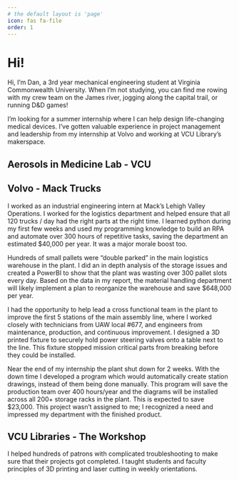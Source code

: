```yaml
---
# the default layout is 'page'
icon: fas fa-file
order: 1
---
```


# Hi!


Hi, I’m Dan, a 3rd year mechanical engineering student at Virginia Commonwealth University. When I’m not studying, you can find me rowing with my crew team on the James river, jogging along the capital trail, or running D&D games! 

I’m looking for a summer internship where I can help design life-changing medical devices. I’ve gotten valuable experience in project management and leadership from my internship at Volvo and working at VCU Library’s makerspace.

## Aerosols in Medicine Lab - VCU

## Volvo - Mack Trucks
I worked as an industrial engineering intern at Mack’s Lehigh Valley Operations. I worked for the logistics department and helped ensure that all 120 trucks / day had the right parts at the right time. I learned python during my first few weeks and used my programming knowledge to build an RPA and automate over 300 hours of repetitive tasks, saving the department an estimated $40,000 per year. It was a major morale boost too.

Hundreds of small pallets were “double parked” in the main logistics warehouse in the plant. I did an in depth analysis of the storage issues and created a PowerBI to show that the plant was wasting over 300 pallet slots every day. Based on the data in my report, the material handling department will likely implement a plan to reorganize the warehouse and save $648,000 per year.

I had the opportunity to help lead a cross functional team in the plant to improve the first 5 stations of the main assembly line, where I worked closely with technicians from UAW local #677, and engineers from maintenance, production, and continuous improvement. I designed a 3D printed fixture to securely hold power steering valves onto a table next to the line. This fixture stopped mission critical parts from breaking before they could be installed.

Near the end of my internship the plant shut down for 2 weeks. With the down time I developed a program which would automatically create station drawings, instead of them being done manually. This program will save the production team over 400 hours/year and the diagrams will be installed across all 200+ storage racks in the plant. This is expected to save $23,000. This project wasn’t assigned to me; I recognized a need and impressed my department with the finished product. 

## VCU Libraries - The Workshop
I helped hundreds of patrons with complicated troubleshooting to make sure that their projects got completed. I taught students and faculty principles of 3D printing and laser cutting in weekly orientations.
